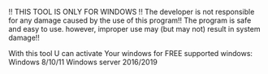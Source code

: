 !! THIS TOOL IS ONLY FOR WINDOWS !!
The developer is not responsible for any damage caused by the use of this program!!
The program is safe and easy to use. however, improper use may (but may not) result in system damage!!

With this tool U can activate Your windows for FREE
supported windows:
Windows 8/10/11
Windows server 2016/2019
